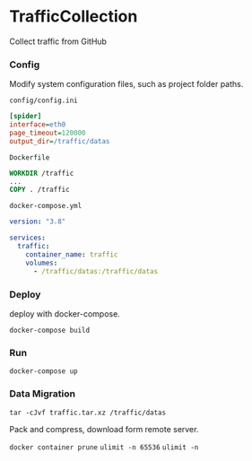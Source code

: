 # TrafficCollection
Collect traffic from GitHub

### Config
Modify system configuration files, such as project folder paths.

`config/config.ini`
```ini
[spider]
interface=eth0
page_timeout=120000
output_dir=/traffic/datas
```
`Dockerfile`
```dockerfile
WORKDIR /traffic
...
COPY . /traffic
```
`docker-compose.yml`
```yaml
version: "3.8"

services:
  traffic:
    container_name: traffic
    volumes:
      - /traffic/datas:/traffic/datas
```


### Deploy
deploy with docker-compose.
```shell
docker-compose build
```

### Run
```shell
docker-compose up
```

### Data Migration
```shell
tar -cJvf traffic.tar.xz /traffic/datas
```
Pack and compress, download form remote server.

`docker container prune`
`ulimit -n 65536`
`ulimit -n`